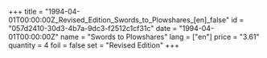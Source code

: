 +++
title = "1994-04-01T00:00:00Z_Revised_Edition_Swords_to_Plowshares_[en]_false"
id = "057d2410-30d3-4b7a-9dc3-f2512c1cf31c"
date = "1994-04-01T00:00:00Z"
name = "Swords to Plowshares"
lang = ["en"]
price = "3.61"
quantity = 4
foil = false
set = "Revised Edition"
+++
